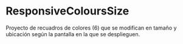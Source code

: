 # ResponsiveColoursSize
Proyecto de recuadros de colores (6) que se modifican en tamaño y ubicación según la pantalla en la que se desplieguen.

